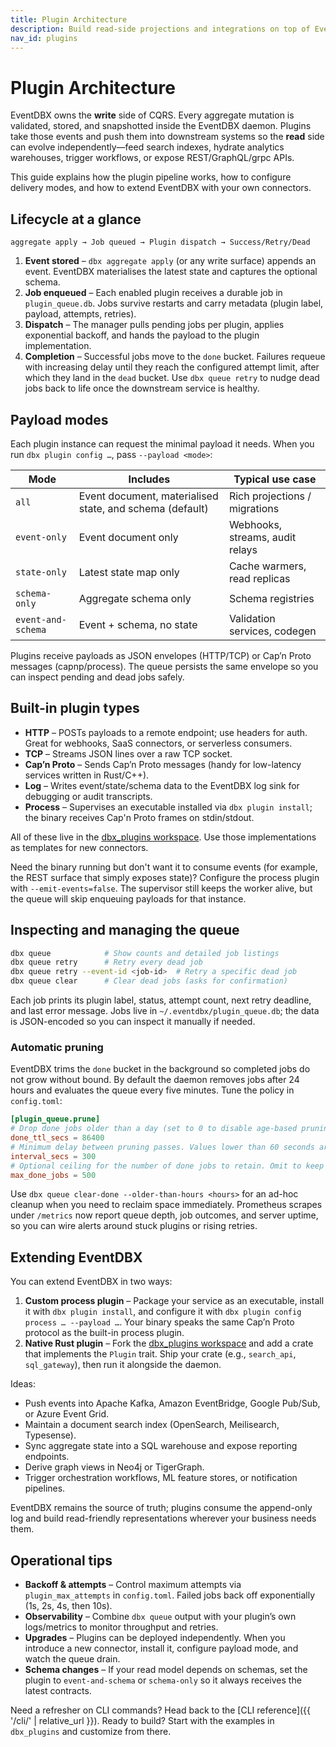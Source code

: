 ```yaml
---
title: Plugin Architecture
description: Build read-side projections and integrations on top of EventDBX.
nav_id: plugins
---
```


# Plugin Architecture

EventDBX owns the **write** side of CQRS. Every aggregate mutation is validated, stored, and snapshotted inside the EventDBX daemon. Plugins take those events and push them into downstream systems so the **read** side can evolve independently—feed search indexes, hydrate analytics warehouses, trigger workflows, or expose REST/GraphQL/grpc APIs.

This guide explains how the plugin pipeline works, how to configure delivery modes, and how to extend EventDBX with your own connectors.

## Lifecycle at a glance

```
aggregate apply → Job queued → Plugin dispatch → Success/Retry/Dead
```

1. **Event stored** – `dbx aggregate apply` (or any write surface) appends an event. EventDBX materialises the latest state and captures the optional schema.
2. **Job enqueued** – Each enabled plugin receives a durable job in `plugin_queue.db`. Jobs survive restarts and carry metadata (plugin label, payload, attempts, retries).
3. **Dispatch** – The manager pulls pending jobs per plugin, applies exponential backoff, and hands the payload to the plugin implementation.
4. **Completion** – Successful jobs move to the `done` bucket. Failures requeue with increasing delay until they reach the configured attempt limit, after which they land in the `dead` bucket. Use `dbx queue retry` to nudge dead jobs back to life once the downstream service is healthy.

## Payload modes

Each plugin instance can request the minimal payload it needs. When you run `dbx plugin config …`, pass `--payload <mode>`:

| Mode              | Includes                                                         | Typical use case                 |
|-------------------|------------------------------------------------------------------|----------------------------------|
| `all`             | Event document, materialised state, and schema (default)         | Rich projections / migrations    |
| `event-only`      | Event document only                                              | Webhooks, streams, audit relays  |
| `state-only`      | Latest state map only                                            | Cache warmers, read replicas     |
| `schema-only`     | Aggregate schema only                                            | Schema registries                |
| `event-and-schema`| Event + schema, no state                                         | Validation services, codegen     |

Plugins receive payloads as JSON envelopes (HTTP/TCP) or Cap’n Proto messages (capnp/process). The queue persists the same envelope so you can inspect pending and dead jobs safely.

## Built-in plugin types

- **HTTP** – POSTs payloads to a remote endpoint; use headers for auth. Great for webhooks, SaaS connectors, or serverless consumers.
- **TCP** – Streams JSON lines over a raw TCP socket.
- **Cap’n Proto** – Sends Cap’n Proto messages (handy for low-latency services written in Rust/C++).
- **Log** – Writes event/state/schema data to the EventDBX log sink for debugging or audit transcripts.
- **Process** – Supervises an executable installed via `dbx plugin install`; the binary receives Cap'n Proto frames on stdin/stdout.

All of these live in the [dbx_plugins workspace](https://github.com/thachp/dbx_plugins). Use those implementations as templates for new connectors.

Need the binary running but don't want it to consume events (for example, the REST surface that simply exposes state)? Configure the process plugin with `--emit-events=false`. The supervisor still keeps the worker alive, but the queue will skip enqueuing payloads for that instance.

## Inspecting and managing the queue

```bash
dbx queue            # Show counts and detailed job listings
dbx queue retry      # Retry every dead job
dbx queue retry --event-id <job-id>  # Retry a specific dead job
dbx queue clear      # Clear dead jobs (asks for confirmation)
```

Each job prints its plugin label, status, attempt count, next retry deadline, and last error message. Jobs live in `~/.eventdbx/plugin_queue.db`; the data is JSON-encoded so you can inspect it manually if needed.

### Automatic pruning

EventDBX trims the `done` bucket in the background so completed jobs do not grow without bound. By default the daemon removes jobs after 24 hours and evaluates the queue every five minutes. Tune the policy in `config.toml`:

```toml
[plugin_queue.prune]
# Drop done jobs older than a day (set to 0 to disable age-based pruning).
done_ttl_secs = 86400
# Minimum delay between pruning passes. Values lower than 60 seconds are rounded up.
interval_secs = 300
# Optional ceiling for the number of done jobs to retain. Omit to keep all jobs within the TTL.
max_done_jobs = 500
```

Use `dbx queue clear-done --older-than-hours <hours>` for an ad-hoc cleanup when you need to reclaim space immediately. Prometheus scrapes under `/metrics` now report queue depth, job outcomes, and server uptime, so you can wire alerts around stuck plugins or rising retries.

## Extending EventDBX

You can extend EventDBX in two ways:

1. **Custom process plugin** – Package your service as an executable, install it with `dbx plugin install`, and configure it with `dbx plugin config process … --payload …`. Your binary speaks the same Cap’n Proto protocol as the built-in process plugin.
2. **Native Rust plugin** – Fork the [dbx_plugins workspace](https://github.com/thachp/dbx_plugins) and add a crate that implements the `Plugin` trait. Ship your crate (e.g., `search_api`, `sql_gateway`), then run it alongside the daemon.

Ideas:

- Push events into Apache Kafka, Amazon EventBridge, Google Pub/Sub, or Azure Event Grid.
- Maintain a document search index (OpenSearch, Meilisearch, Typesense).
- Sync aggregate state into a SQL warehouse and expose reporting endpoints.
- Derive graph views in Neo4j or TigerGraph.
- Trigger orchestration workflows, ML feature stores, or notification pipelines.

EventDBX remains the source of truth; plugins consume the append-only log and build read-friendly representations wherever your business needs them.

## Operational tips

- **Backoff & attempts** – Control maximum attempts via `plugin_max_attempts` in `config.toml`. Failed jobs back off exponentially (1s, 2s, 4s, then 10s).
- **Observability** – Combine `dbx queue` output with your plugin’s own logs/metrics to monitor throughput and retries.
- **Upgrades** – Plugins can be deployed independently. When you introduce a new connector, install it, configure payload mode, and watch the queue drain.
- **Schema changes** – If your read model depends on schemas, set the plugin to `event-and-schema` or `schema-only` so it always receives the latest contracts.

Need a refresher on CLI commands? Head back to the [CLI reference]({{ '/cli/' | relative_url }}). Ready to build? Start with the examples in `dbx_plugins` and customize from there.
